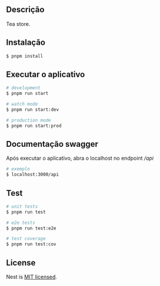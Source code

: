 ## Descrição

Tea store.

## Instalação

```bash
$ pnpm install
```

## Executar o aplicativo

```bash
# development
$ pnpm run start

# watch mode
$ pnpm run start:dev

# production mode
$ pnpm run start:prod
```

## Documentação swagger

Após executar o aplicativo, abra o localhost no endpoint */api*

```bash
# exemplo
$ localhost:3000/api
```

## Test

```bash
# unit tests
$ pnpm run test

# e2e tests
$ pnpm run test:e2e

# test coverage
$ pnpm run test:cov
```

## License

Nest is [MIT licensed](LICENSE).
